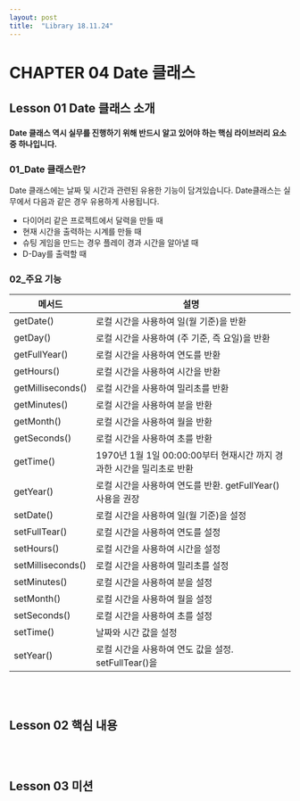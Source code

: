 ```yaml
---
layout: post
title:  "Library 18.11.24"
---
```


CHAPTER 04 Date 클래스
=============

Lesson 01 Date 클래스 소개
-------------

#### Date 클래스 역시 실무를 진행하기 위해 반드시 알고 있어야 하는 핵심 라이브러리 요소 중 하나입니다.

### 01_Date 클래스란?

Date 클래스에는 날짜 및 시간과 관련된 유용한 기능이 담겨있습니다. Date클래스는 실무에서 다음과 같은 경우 유용하게 사용됩니다.

- 다이어리 같은 프로젝트에서 달력을 만들 때
- 현재 시간을 출력하는 시계를 만들 때
- 슈팅 게임을 만드는 경우 플레이 경과 시간을 알아낼 때
- D-Day를 출력할 때

### 02_주요 기능

메서드 | 설명
-- | --
getDate() | 로컬 시간을 사용하여 일(월 기준)을 반환
getDay() | 로컬 시간을 사용하여 (주 기준, 즉 요일)을 반환
getFullYear() | 로컬 시간을 사용하여 연도를 반환
getHours() | 로컬 시간을 사용하여 시간을 반환
getMilliseconds() | 로컬 시간을 사용하여 밀리초를 반환
getMinutes() | 로컬 시간을 사용하여 분을 반환
getMonth() | 로컬 시간을 사용하여 월을 반환
getSeconds() | 로컬 시간을 사용하여 초를 반환
getTime() | 1970년 1월 1일 00:00:00부터 현재시간 까지 경과한 시간을 밀리초로 반환
getYear() | 로컬 시간을 사용하여 연도를 반환. getFullYear() 사용을 권장
setDate() | 로컬 시간을 사용하여 일(월 기준)을 설정
setFullTear() | 로컬 시간을 사용하여 연도를 설정
setHours() | 로컬 시간을 사용하여 시간을 설정
setMilliseconds() | 로컬 시간을 사용하여 밀리초를 설정
setMinutes() | 로컬 시간을 사용하여 분을 설정
setMonth() | 로컬 시간을 사용하여 월을 설정
setSeconds() | 로컬 시간을 사용하여 초를 설정
setTime() | 날짜와 시간 값을 설정
setYear() | 로컬 시간을 사용하여 연도 값을 설정. setFullTear()을 


<br><br>
Lesson 02 핵심 내용
-------------






<br><br>
Lesson 03 미션
-------------
